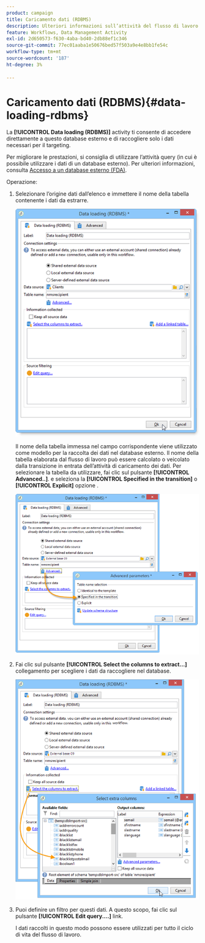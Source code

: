 ```yaml
---
product: campaign
title: Caricamento dati (RDBMS)
description: Ulteriori informazioni sull’attività del flusso di lavoro di caricamento dati (RDBMS)
feature: Workflows, Data Management Activity
exl-id: 2d650573-f630-4aba-bd40-2db88ef1c346
source-git-commit: 77ec01aaba1e50676bed57f503a9e4e8bb1fe54c
workflow-type: tm+mt
source-wordcount: '187'
ht-degree: 3%

---
```


# Caricamento dati (RDBMS){#data-loading-rdbms}



La **[!UICONTROL Data loading (RDBMS)]** activity ti consente di accedere direttamente a questo database esterno e di raccogliere solo i dati necessari per il targeting.

Per migliorare le prestazioni, si consiglia di utilizzare l’attività query (in cui è possibile utilizzare i dati di un database esterno). Per ulteriori informazioni, consulta [Accesso a un database esterno (FDA)](accessing-an-external-database--fda-.md).

Operazione:

1. Selezionare l’origine dati dall’elenco e immettere il nome della tabella contenente i dati da estrarre.

   ![](assets/s_advuser_wf_sgbd_sample_1.png)

   Il nome della tabella immessa nel campo corrispondente viene utilizzato come modello per la raccolta dei dati nel database esterno. Il nome della tabella elaborata dal flusso di lavoro può essere calcolato o veicolato dalla transizione in entrata dell’attività di caricamento dei dati. Per selezionare la tabella da utilizzare, fai clic sul pulsante **[!UICONTROL Advanced..]**. e seleziona la **[!UICONTROL Specified in the transition]** o **[!UICONTROL Explicit]** opzione .

   ![](assets/s_advuser_wf_sgbd_sample_5.png)

1. Fai clic sul pulsante **[!UICONTROL Select the columns to extract...]** collegamento per scegliere i dati da raccogliere nel database.

   ![](assets/s_advuser_wf_sgbd_sample_2.png)

1. Puoi definire un filtro per questi dati. A questo scopo, fai clic sul pulsante **[!UICONTROL Edit query....]** link.

   I dati raccolti in questo modo possono essere utilizzati per tutto il ciclo di vita del flusso di lavoro.
